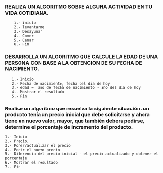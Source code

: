 ### REALIZA UN ALGORITMO SOBRE ALGUNA ACTIVIDAD EN TU VIDA COTIDIANA.

        1.- Inicio
        2.- levantarme
        3.- Desayunar
        4.- Comer
        5.- Cenar
        6.- Fin


### DESARROLLA UN ALGORITMO QUE CALCULE LA EDAD DE UNA PERSONA CON BASE A LA OBTENCION DE SU FECHA DE NACIMIENTO.

       1.- Inicio
       2.- Fecha de nacimiento, fecha del dia de hoy
       3.- edad =  año de fecha de nacimiento - año del dia de hoy
       4.- Mostrar el resultado
       5.- Fin

###  Realice un algoritmo que resuelva la siguiente situación:  un producto tenía un precio inicial que debe solicitarse y ahora tiene un nuevo valor, mayor, que también deberá pedirse, determine el porcentaje de incremento del producto. 


    1.- Inicio
    2.- Precio, 
    3.- Poner/actualizar el precio
    4.- Pedir el nuevo precio
    5.- Diferencia del precio inicial - el precio actualizado y obtener el porcentaje
    6.- Mostrar el resultado
    7.- Fin
    
